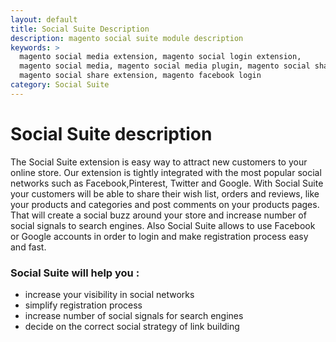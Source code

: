 ```yaml
---
layout: default
title: Social Suite Description
description: magento social suite module description
keywords: >
  magento social media extension, magento social login extension,
  magento social media, magento social media plugin, magento social share,
  magento social share extension, magento facebook login
category: Social Suite
---
```


# Social Suite description

The Social Suite extension is easy way to attract new customers to your online store.
Our extension is tightly integrated with the most popular social networks such
as Facebook,Pinterest, Twitter and Google. With Social Suite your customers will
be able to share their wish list, orders and reviews, like your products and
categories and post comments on your products pages. That will create a social
buzz around your store and increase number of social signals to search engines.
Also Social Suite allows to use Facebook or Google accounts in order to login
and make registration process easy and fast.

### Social Suite will help you :

-   increase your visibility in social networks
-   simplify registration process
-   increase number of social signals for search engines
-   decide on the correct social strategy of link building